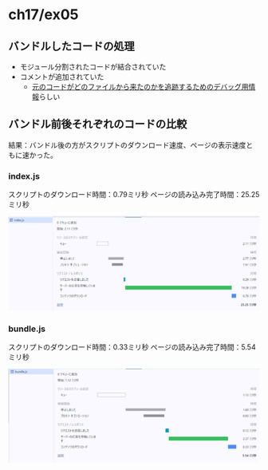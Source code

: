 # ch17/ex05

## バンドルしたコードの処理

- モジュール分割されたコードが結合されていた
- コメントが追加されていた
  - [元のコードがどのファイルから来たのかを追跡するためのデバッグ用情報](https://stackoverflow.com/questions/42997247/why-webpack-adding-comments)らしい

## バンドル前後それぞれのコードの比較

結果：バンドル後の方がスクリプトのダウンロード速度、ページの表示速度ともに速かった。

### index.js

スクリプトのダウンロード時間：0.79ミリ秒
ページの読み込み完了時間：25.25ミリ秒

![alt text](images/index.js.png)

### bundle.js

スクリプトのダウンロード時間：0.33ミリ秒
ページの読み込み完了時間：5.54ミリ秒

![alt text](images/bundle.js.png)
